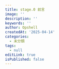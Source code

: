 ```yaml
---
title: stage.0 前言
image: ''
description: ''
keywords: ''
author: Opshell
createdAt: '2025-04-14'
categories:
  - 未分類
tags:
  - null
editLink: true
isPublished: false
---
```

#
